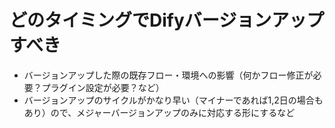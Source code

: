 # どのタイミングでDifyバージョンアップすべき
- バージョンアップした際の既存フロー・環境への影響（何かフロー修正が必要？プラグイン設定が必要？など）
- バージョンアップのサイクルがかなり早い（マイナーであれば1,2日の場合もあり）ので、メジャーバージョンアップのみに対応する形にするなど
